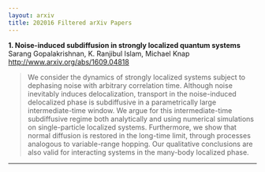 ```yaml
---
layout: arxiv
title: 202016 Filtered arXiv Papers
---
```


**1.    Noise-induced subdiffusion in strongly localized quantum systems**  
Sarang Gopalakrishnan, K. Ranjibul Islam, Michael Knap  
http://www.arxiv.org/abs/1609.04818  
<blockquote>
<p>
We consider the dynamics of strongly localized systems subject to dephasing noise with arbitrary correlation time. Although noise inevitably induces delocalization, transport in the noise-induced delocalized phase is subdiffusive in a parametrically large intermediate-time window. We argue for this intermediate-time subdiffusive regime both analytically and using numerical simulations on single-particle localized systems. Furthermore, we show that normal diffusion is restored in the long-time limit, through processes analogous to variable-range hopping. Our qualitative conclusions are also valid for interacting systems in the many-body localized phase.
</p>
</blockquote>

------

